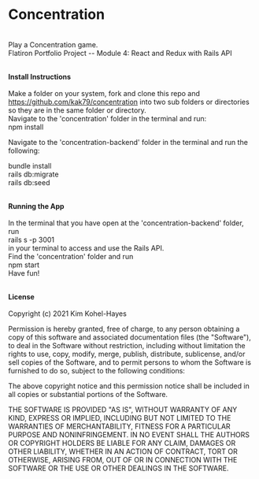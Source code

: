 # Concentration
<br>
Play a Concentration game.<br>
Flatiron Portfolio Project -- Module 4: React and Redux with Rails API<br><br>

**Install Instructions**
<br><br>
Make a folder on your system, fork and clone this repo and https://github.com/kak79/concentration into two sub folders or directories so they are in the same folder or directory.<br>
Navigate to the 'concentration' folder in the terminal and run: <br>
npm install<br>

Navigate to the 'concentration-backend' folder in the terminal and run the following:<br>

bundle install<br>
rails db:migrate<br>
rails db:seed<br><br>

**Running the App**
<br><br>
In the terminal that you have open at the 'concentration-backend' folder, run <br>
rails s -p 3001<br>
in your terminal to access and use the Rails API.<br>
Find the 'concentration' folder and run <br>
npm start<br>
Have fun!<br><br>

**License**
<br><br>
Copyright (c) 2021 Kim Kohel-Hayes

Permission is hereby granted, free of charge, to any person obtaining
a copy of this software and associated documentation files (the
"Software"), to deal in the Software without restriction, including
without limitation the rights to use, copy, modify, merge, publish,
distribute, sublicense, and/or sell copies of the Software, and to
permit persons to whom the Software is furnished to do so, subject to
the following conditions:

The above copyright notice and this permission notice shall be
included in all copies or substantial portions of the Software.

THE SOFTWARE IS PROVIDED "AS IS", WITHOUT WARRANTY OF ANY KIND,
EXPRESS OR IMPLIED, INCLUDING BUT NOT LIMITED TO THE WARRANTIES OF
MERCHANTABILITY, FITNESS FOR A PARTICULAR PURPOSE AND
NONINFRINGEMENT. IN NO EVENT SHALL THE AUTHORS OR COPYRIGHT HOLDERS BE
LIABLE FOR ANY CLAIM, DAMAGES OR OTHER LIABILITY, WHETHER IN AN ACTION
OF CONTRACT, TORT OR OTHERWISE, ARISING FROM, OUT OF OR IN CONNECTION
WITH THE SOFTWARE OR THE USE OR OTHER DEALINGS IN THE SOFTWARE.
